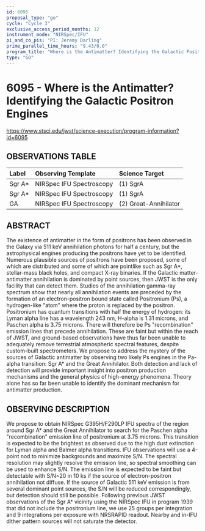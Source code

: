 ```yaml
---
id: 6095
proposal_type: "go"
cycle: "Cycle 3"
exclusive_access_period_months: 12
instrument_mode: "NIRSpec/IFU"
pi_and_co_pis: "PI: Jeremy Darling"
prime_parallel_time_hours: "9.43/0.0"
program_title: "Where is the Antimatter? Identifying the Galactic Positron Engines"
type: "GO"
---
```

# 6095 - Where is the Antimatter? Identifying the Galactic Positron Engines
https://www.stsci.edu/jwst/science-execution/program-information?id=6095
## OBSERVATIONS TABLE
| Label          | Observing Template         | Science Target        |
| :------------- | :------------------------- | :-------------------- |
| Sgr A*         | NIRSpec IFU Spectroscopy   | (1) SgrA              |
| Sgr A*         | NIRSpec IFU Spectroscopy   | (1) SgrA              |
| GA             | NIRSpec IFU Spectroscopy   | (2) Great-Annihilator |

## ABSTRACT
The existence of antimatter in the form of positrons has been observed in the Galaxy via 511 keV annihilation photons for half a century, but the astrophysical engines producing the positrons have yet to be identified. Numerous plausible sources of positrons have been proposed, some of which are distributed and some of which are pointlike such as Sgr A*, stellar-mass black holes, and compact X-ray binaries. If the Galactic matter-antimatter annihilation is dominated by point sources, then JWST is the only facility that can detect them. Studies of the annihilation gamma-ray spectrum show that nearly all annihilation events are preceded by the formation of an electron-positron bound state called Positronium (Ps), a hydrogen-like "atom" where the proton is replaced by the positron. Positronium has quantum transitions with half the energy of hydrogen: its Lyman alpha line has a wavelength 243 nm, H-alpha is 1.31 microns, and Paschen alpha is 3.75 microns. There will therefore be Ps "recombination" emission lines that precede annihilation. These are faint but within the reach of JWST, and ground-based observations have thus far been unable to adequately remove terrestrial atmospheric spectral features, despite custom-built spectrometers. We propose to address the mystery of the sources of Galactic antimatter by observing two likely Ps engines in the Pa-alpha transition: Sgr A* and the Great Annihilator. Both detection and lack of detection will provide important insight into positron production mechanisms and the general physics of high-energy phenomena. Theory alone has so far been unable to identify the dominant mechanism for antimatter production.

## OBSERVING DESCRIPTION
We propose to obtain NIRSpec G395H/F290LP IFU spectra of the region around Sgr A* and the Great Annihilator to search for the Paschen alpha "recombination" emission line of positronium at 3.75 microns. This transition is expected to be the brightest as observed due to the high dust extinction for Lyman alpha and Balmer alpha transitions. IFU observations will use a 4-point nod to minimize backgrounds and maximize S/N. The spectral resolution may slightly resolve the emission line, so spectral smoothing can be used to enhance S/N. The emission line is expected to be faint but detectable with S/N~20 in 10 ks if the source of electron-positron annihilation not diffuse. If the source of Galactic 511 keV emission is from several dominant point sources, the S/N will be reduced correspondingly, but detection should still be possible. Following previous JWST observations of the Sgr A* vicinity using the NIRSpec IFU in program 1939 that did not include the positronium line, we use 25 groups per integration and 9 integrations per exposure with NRSRAPID readout. Nearby and in-IFU dither pattern sources will not saturate the detector.